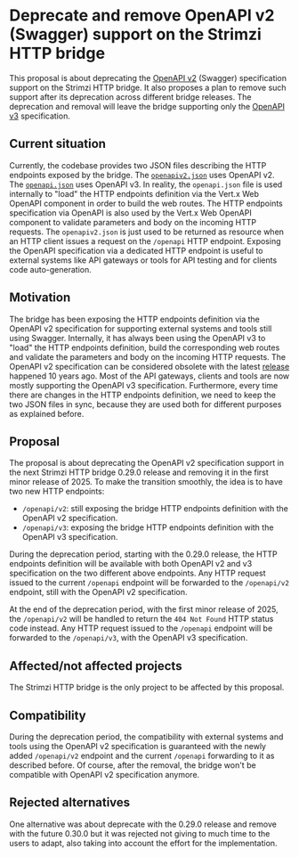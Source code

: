 # Deprecate and remove OpenAPI v2 (Swagger) support on the Strimzi HTTP bridge

This proposal is about deprecating the [OpenAPI v2](https://swagger.io/specification/v2/) (Swagger) specification support on the Strimzi HTTP bridge.
It also proposes a plan to remove such support after its deprecation across different bridge releases.
The deprecation and removal will leave the bridge supporting only the [OpenAPI v3](https://spec.openapis.org/oas/latest.html) specification.

## Current situation

Currently, the codebase provides two JSON files describing the HTTP endpoints exposed by the bridge.
The [`openapiv2.json`](https://github.com/strimzi/strimzi-kafka-bridge/blob/main/src/main/resources/openapiv2.json) uses OpenAPI v2.
The [`openapi.json`](https://github.com/strimzi/strimzi-kafka-bridge/blob/main/src/main/resources/openapi.json) uses OpenAPI v3.
In reality, the `openapi.json` file is used internally to "load" the HTTP endpoints definition via the Vert.x Web OpenAPI component in order to build the web routes.
The HTTP endpoints specification via OpenAPI is also used by the Vert.x Web OpenAPI component to validate parameters and body on the incoming HTTP requests.
The `openapiv2.json` is just used to be returned as resource when an HTTP client issues a request on the `/openapi` HTTP endpoint.
Exposing the OpenAPI specification via a dedicated HTTP endpoint is useful to external systems like API gateways or tools for API testing and for clients code auto-generation.

## Motivation

The bridge has been exposing the HTTP endpoints definition via the OpenAPI v2 specification for supporting external systems and tools still using Swagger.
Internally, it has always been using the OpenAPI v3 to "load" the HTTP endpoints definition, build the corresponding web routes and validate the parameters and body on the incoming HTTP requests.
The OpenAPI v2 specification can be considered obsolete with the latest [release](https://swagger.io/specification/v2/) happened 10 years ago.
Most of the API gateways, clients and tools are now mostly supporting the OpenAPI v3 specification.
Furthermore, every time there are changes in the HTTP endpoints definition, we need to keep the two JSON files in sync, because they are used both for different purposes as explained before.

## Proposal

The proposal is about deprecating the OpenAPI v2 specification support in the next Strimzi HTTP bridge 0.29.0 release and removing it in the first minor release of 2025.
To make the transition smoothly, the idea is to have two new HTTP endpoints:

* `/openapi/v2`: still exposing the bridge HTTP endpoints definition with the OpenAPI v2 specification.
* `/openapi/v3`: exposing the bridge HTTP endpoints definition with the OpenAPI v3 specification.

During the deprecation period, starting with the 0.29.0 release, the HTTP endpoints definition will be available with both OpenAPI v2 and v3 specification on the two different above endpoints.
Any HTTP request issued to the current `/openapi` endpoint will be forwarded to the `/openapi/v2` endpoint, still with the OpenAPI v2 specification.

At the end of the deprecation period, with the first minor release of 2025, the `/openapi/v2` will be handled to return the `404 Not Found` HTTP status code instead.
Any HTTP request issued to the `/openapi` endpoint will be forwarded to the `/openapi/v3`, with the OpenAPI v3 specification.

## Affected/not affected projects

The Strimzi HTTP bridge is the only project to be affected by this proposal. 

## Compatibility

During the deprecation period, the compatibility with external systems and tools using the OpenAPI v2 specification is guaranteed with the newly added `/openapi/v2` endpoint and the current `/openapi` forwarding to it as described before.
Of course, after the removal, the bridge won't be compatible with OpenAPI v2 specification anymore.

## Rejected alternatives

One alternative was about deprecate with the 0.29.0 release and remove with the future 0.30.0 but it was rejected not giving to much time to the users to adapt, also taking into account the effort for the implementation.